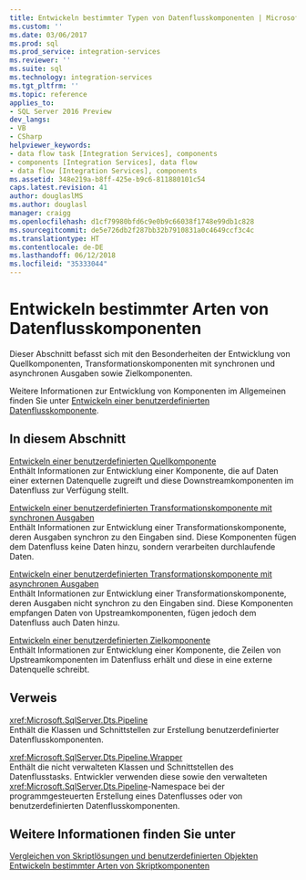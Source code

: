 ```yaml
---
title: Entwickeln bestimmter Typen von Datenflusskomponenten | Microsoft-Dokumentation
ms.custom: ''
ms.date: 03/06/2017
ms.prod: sql
ms.prod_service: integration-services
ms.reviewer: ''
ms.suite: sql
ms.technology: integration-services
ms.tgt_pltfrm: ''
ms.topic: reference
applies_to:
- SQL Server 2016 Preview
dev_langs:
- VB
- CSharp
helpviewer_keywords:
- data flow task [Integration Services], components
- components [Integration Services], data flow
- data flow [Integration Services], components
ms.assetid: 348e219a-b8ff-425e-b9c6-811880101c54
caps.latest.revision: 41
author: douglaslMS
ms.author: douglasl
manager: craigg
ms.openlocfilehash: d1cf79980bfd6c9e0b9c66038f1748e99db1c828
ms.sourcegitcommit: de5e726db2f287bb32b7910831a0c4649ccf3c4c
ms.translationtype: HT
ms.contentlocale: de-DE
ms.lasthandoff: 06/12/2018
ms.locfileid: "35333044"
---
```

# <a name="developing-specific-types-of-data-flow-components"></a>Entwickeln bestimmter Arten von Datenflusskomponenten
  Dieser Abschnitt befasst sich mit den Besonderheiten der Entwicklung von Quellkomponenten, Transformationskomponenten mit synchronen und asynchronen Ausgaben sowie Zielkomponenten.  
  
 Weitere Informationen zur Entwicklung von Komponenten im Allgemeinen finden Sie unter [Entwickeln einer benutzerdefinierten Datenflusskomponente](../../integration-services/extending-packages-custom-objects/data-flow/developing-a-custom-data-flow-component.md).  
  
## <a name="in-this-section"></a>In diesem Abschnitt  
 [Entwickeln einer benutzerdefinierten Quellkomponente](../../integration-services/extending-packages-custom-objects-data-flow-types/developing-a-custom-source-component.md)  
 Enthält Informationen zur Entwicklung einer Komponente, die auf Daten einer externen Datenquelle zugreift und diese Downstreamkomponenten im Datenfluss zur Verfügung stellt.  
  
 [Entwickeln einer benutzerdefinierten Transformationskomponente mit synchronen Ausgaben](../../integration-services/extending-packages-custom-objects-data-flow-types/developing-a-custom-transformation-component-with-synchronous-outputs.md)  
 Enthält Informationen zur Entwicklung einer Transformationskomponente, deren Ausgaben synchron zu den Eingaben sind. Diese Komponenten fügen dem Datenfluss keine Daten hinzu, sondern verarbeiten durchlaufende Daten.  
  
 [Entwickeln einer benutzerdefinierten Transformationskomponente mit asynchronen Ausgaben](../../integration-services/extending-packages-custom-objects-data-flow-types/developing-a-custom-transformation-component-with-asynchronous-outputs.md)  
 Enthält Informationen zur Entwicklung einer Transformationskomponente, deren Ausgaben nicht synchron zu den Eingaben sind. Diese Komponenten empfangen Daten von Upstreamkomponenten, fügen jedoch dem Datenfluss auch Daten hinzu.  
  
 [Entwickeln einer benutzerdefinierten Zielkomponente](../../integration-services/extending-packages-custom-objects-data-flow-types/developing-a-custom-destination-component.md)  
 Enthält Informationen zur Entwicklung einer Komponente, die Zeilen von Upstreamkomponenten im Datenfluss erhält und diese in eine externe Datenquelle schreibt.  
  
## <a name="reference"></a>Verweis  
 <xref:Microsoft.SqlServer.Dts.Pipeline>  
 Enthält die Klassen und Schnittstellen zur Erstellung benutzerdefinierter Datenflusskomponenten.  
  
 <xref:Microsoft.SqlServer.Dts.Pipeline.Wrapper>  
 Enthält die nicht verwalteten Klassen und Schnittstellen des Datenflusstasks. Entwickler verwenden diese sowie den verwalteten <xref:Microsoft.SqlServer.Dts.Pipeline>-Namespace bei der programmgesteuerten Erstellung eines Datenflusses oder von benutzerdefinierten Datenflusskomponenten.  
  
## <a name="see-also"></a>Weitere Informationen finden Sie unter  
 [Vergleichen von Skriptlösungen und benutzerdefinierten Objekten](../../integration-services/extending-packages-scripting/comparing-scripting-solutions-and-custom-objects.md)   
 [Entwickeln bestimmter Arten von Skriptkomponenten](../../integration-services/extending-packages-scripting-data-flow-script-component-types/developing-specific-types-of-script-components.md)  
  
  

